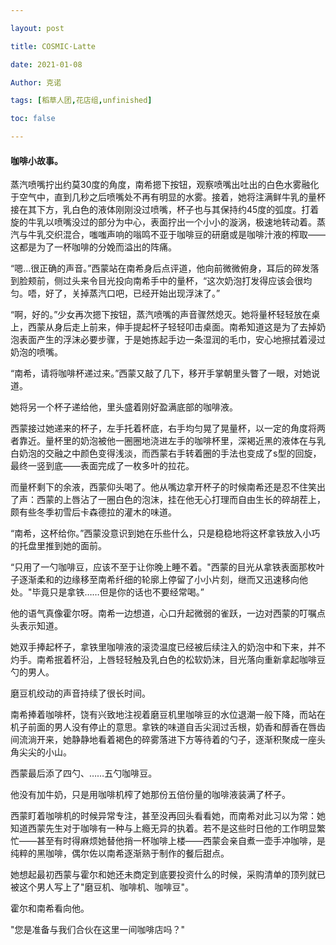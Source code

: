 ```yaml
---

layout: post

title: COSMIC·Latte

date: 2021-01-08

Author: 克诺

tags: [稻草人团,花店组,unfinished]

toc: false

---
```

#### 咖啡小故事。

蒸汽喷嘴拧出约莫30度的角度，南希摁下按钮，观察喷嘴出吐出的白色水雾融化于空气中，直到几秒之后喷嘴处不再有明显的水雾。接着，她将注满鲜牛乳的量杯接在其下方，乳白色的液体刚刚没过喷嘴，杯子也与其保持约45度的弧度。打着旋的牛乳以喷嘴没过的部分为中心，表面拧出一个小小的漩涡，极速地转动着。蒸汽与牛乳交织混合，嗤嗤声响的嗡鸣不亚于咖啡豆的研磨或是咖啡汁液的榨取——这都是为了一杯咖啡的分娩而溢出的阵痛。

“嗯…很正确的声音。”西蒙站在南希身后点评道，他向前微微俯身，耳后的碎发落到脸颊前，侧过头来令目光投向南希手中的量杯，“这次奶泡打发得应该会很均匀。唔，好了，关掉蒸汽口吧，已经开始出现浮沫了。”

“啊，好的。”少女再次摁下按钮，蒸汽喷嘴的声音骤然熄灭。她将量杯轻轻放在桌上，西蒙从身后走上前来，伸手提起杯子轻轻叩击桌面。南希知道这是为了去掉奶泡表面产生的浮沫必要步骤，于是她拣起手边一条湿润的毛巾，安心地擦拭着浸过奶泡的喷嘴。

“南希，请将咖啡杯递过来。”西蒙又敲了几下，移开手掌朝里头瞥了一眼，对她说道。

她将另一个杯子递给他，里头盛着刚好盈满底部的咖啡液。

西蒙接过她递来的杯子，左手托着杯底，右手均匀晃了晃量杯，以一定的角度将两者靠近。量杯里的奶泡被他一圈圈地浇进左手的咖啡杯里，深褐近黑的液体在与乳白奶泡的交融之中颜色变得浅淡，而西蒙右手转着圈的手法也变成了s型的回旋，最终一竖到底——表面完成了一枚多叶的拉花。

而量杯剩下的余液，西蒙仰头喝了。他从嘴边拿开杯子的时候南希还是忍不住笑出了声：西蒙的上唇沾了一圈白色的泡沫，挂在他无心打理而自由生长的碎胡茬上，颇有些冬季初雪后卡森德拉的灌木的味道。

“南希，这杯给你。”西蒙没意识到她在乐些什么，只是稳稳地将这杯拿铁放入小巧的托盘里推到她的面前。

“只用了一勺咖啡豆，应该不至于让你晚上睡不着。"西蒙的目光从拿铁表面那枚叶子逐渐柔和的边缘移至南希纤细的轮廓上停留了小小片刻，继而又迅速移向他处。"毕竟只是拿铁……但是你的话也不要经常喝。”

他的语气真像霍尔呀。南希一边想道，心口升起微弱的雀跃，一边对西蒙的叮嘱点头表示知道。

她双手捧起杯子，拿铁里咖啡液的滚烫温度已经被后续注入的奶泡中和下来，并不灼手。南希抿着杯沿，上唇轻轻触及乳白色的松软奶沫，目光落向重新拿起咖啡豆勺的男人。

磨豆机绞动的声音持续了很长时间。

南希捧着咖啡杯，饶有兴致地注视着磨豆机里咖啡豆的水位退潮一般下降，而站在机子前面的男人没有停止的意思。拿铁的味道自舌尖润过舌根，奶香和醇香在唇齿间流淌开来，她静静地看着褐色的碎雾落进下方等待着的勺子，逐渐积聚成一座头角尖尖的小山。

西蒙最后添了四勺、……五勺咖啡豆。

他没有加牛奶，只是用咖啡机榨了她那份五倍份量的咖啡液装满了杯子。

西蒙盯着咖啡机的时候异常专注，甚至没再回头看看她，而南希对此习以为常：她知道西蒙先生对于咖啡有一种与上瘾无异的执着。若不是这些时日他的工作明显繁忙——甚至有时得麻烦她替他捎一杯咖啡上楼——西蒙会亲自煮一壶手冲咖啡，是纯粹的黑咖啡，偶尔佐以南希逐渐熟于制作的餐后甜点。

她想起最初西蒙与霍尔和她还未商定到底要投资什么的时候，采购清单的顶列就已被这个男人写上了"磨豆机、咖啡机、咖啡豆"。

霍尔和南希看向他。

"您是准备与我们合伙在这里一间咖啡店吗？" 

